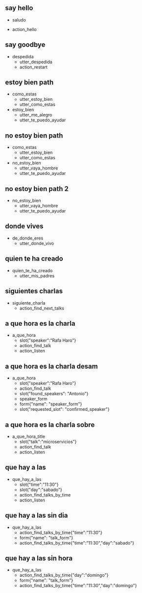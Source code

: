 ## say hello
* saludo
 - action_hello

## say goodbye
* despedida
  - utter_despedida
  - action_restart
  
## estoy bien path
* como_estas
  - utter_estoy_bien
  - utter_como_estas
* estoy_bien
  - utter_me_alegro
  - utter_te_puedo_ayudar

## no estoy bien path
* como_estas
  - utter_estoy_bien
  - utter_como_estas
* no_estoy_bien
  - utter_vaya_hombre
  - utter_te_puedo_ayudar

## no estoy bien path 2
* no_estoy_bien
  - utter_vaya_hombre
  - utter_te_puedo_ayudar  
  
## donde vives
* de_donde_eres
  - utter_donde_vivo
  
## quien te ha creado
* quien_te_ha_creado
  - utter_mis_padres
  
## siguientes charlas
* siguiente_charla
  - action_find_next_talks

## a que hora es la charla
* a_que_hora
  - slot{"speaker":"Rafa Haro"}
  - action_find_talk
  - action_listen

## a que hora es la charla desam
* a_que_hora
  - slot{"speaker":"Rafa Haro"}
  - action_find_talk
  - slot{"found_speakers": "Antonio"}
  - speaker_form
  - form{"name": "speaker_form"}
  - slot{"requested_slot": "confirmed_speaker"}
  
## a que hora es la charla sobre
* a_que_hora_title
  - slot{"talk":"microservicios"}
  - action_find_talk
  - action_listen

## que hay a las
* que_hay_a_las
  - slot{"time":"11:30"}
  - slot{"day":"sabado"}
  - action_find_talks_by_time
  - action_listen
  
## que hay a las sin dia
* que_hay_a_las
  - action_find_talks_by_time{"time":"11:30"}
  - form{"name": "talk_form"}
  - action_find_talks_by_time{"time":"11:30","day":"sabado"}
  
## que hay a las sin hora
* que_hay_a_las
  - action_find_talks_by_time{"day":"domingo"}
  - form{"name": "talk_form"}
  - action_find_talks_by_time{"time":"11:30","day":"domingo"}
  
  
  
